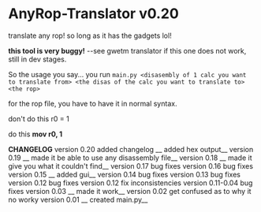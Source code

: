 # AnyRop-Translator v0.20
translate any rop! so long as it has the gadgets lol!

__this tool is very buggy!__
--see gwetm translator if this one does not work, still in dev stages.

So the usage you say...
you run `main.py <disasembly of 1 calc you want to translate from> <the disas of the calc you want to translate to> <the rop>`

for the rop file, you have to have it in normal syntax.

don't do this
r0 = 1

do this
__mov r0, 1__

__CHANGELOG__
  version 0.20
    added changelog
__    added hex output__
  version 0.19
__    made it be able to use any disassembly file__
  version 0.18
__    made it give you what it couldn't find__
  version 0.17
    bug fixes
  version 0.16
    bug fixes
  version 0.15
__    added gui__
  version 0.14
    bug fixes
  version 0.13
    bug fixes
  version 0.12
    bug fixes
  version 0.12
    fix inconsistencies
  version 0.11-0.04
    bug fixes
  version 0.03
__    made it work__
  version 0.02
    get confused as to why it no worky
  version 0.01
__    created main.py__
